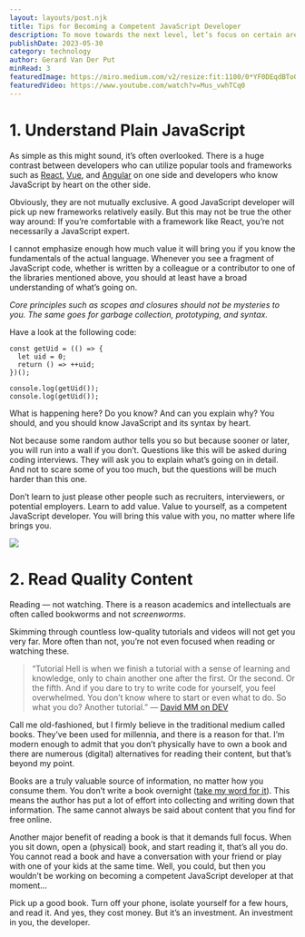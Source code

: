 ```yaml
---
layout: layouts/post.njk
title: Tips for Becoming a Competent JavaScript Developer
description: To move towards the next level, let’s focus on certain areas
publishDate: 2023-05-30
category: technology
author: Gerard Van Der Put
minRead: 3
featuredImage: https://miro.medium.com/v2/resize:fit:1100/0*YF0DEqdBTo0Xj7py
featuredVideo: https://www.youtube.com/watch?v=Mus_vwhTCq0
---
```


<!-- @format -->

# 1. Understand Plain JavaScript

As simple as this might sound, it’s often overlooked. There is a huge contrast between developers who can utilize popular tools and frameworks such as [React](https://reactjs.org/), [Vue](https://vuejs.org/), and [Angular](https://angularjs.org/) on one side and developers who know JavaScript by heart on the other side.

Obviously, they are not mutually exclusive. A good JavaScript developer will pick up new frameworks relatively easily. But this may not be true the other way around: If you’re comfortable with a framework like React, you’re not necessarily a JavaScript expert.

I cannot emphasize enough how much value it will bring you if you know the fundamentals of the actual language. Whenever you see a fragment of JavaScript code, whether is written by a colleague or a contributor to one of the libraries mentioned above, you should at least have a broad understanding of what’s going on.

_Core principles such as scopes and closures should not be mysteries to you. The same goes for garbage collection, prototyping, and syntax._

Have a look at the following code:

```
const getUid = (() => {
  let uid = 0;
  return () => ++uid;
})();

console.log(getUid());
console.log(getUid());
```

What is happening here? Do you know? And can you explain why? You should, and you should know JavaScript and its syntax by heart.

Not because some random author tells you so but because sooner or later, you will run into a wall if you don’t. Questions like this will be asked during coding interviews. They will ask you to explain what’s going on in detail. And not to scare some of you too much, but the questions will be much harder than this one.

Don’t learn to just please other people such as recruiters, interviewers, or potential employers. Learn to add value. Value to yourself, as a competent JavaScript developer. You will bring this value with you, no matter where life brings you.

![](https://miro.medium.com/v2/resize:fit:1100/0*eLtu4JGQK_dRMRZf)

# 2. Read Quality Content

Reading — not watching. There is a reason academics and intellectuals are often called bookworms and not *screenworms*.

Skimming through countless low-quality tutorials and videos will not get you very far. More often than not, you’re not even focused when reading or watching these.

> “Tutorial Hell is when we finish a tutorial with a sense of learning and knowledge, only to chain another one after the first. Or the second. Or the fifth. And if you dare to try to write code for yourself, you feel overwhelmed. You don’t know where to start or even what to do. So what you do? Another tutorial.” — [David MM on DEV](https://dev.to/davidmm1707/how-to-escape-from-tutorial-hell-and-never-come-back-bb6)

Call me old-fashioned, but I firmly believe in the traditional medium called books. They’ve been used for millennia, and there is a reason for that. I’m modern enough to admit that you don’t physically have to own a book and there are numerous (digital) alternatives for reading their content, but that’s beyond my point.

Books are a truly valuable source of information, no matter how you consume them. You don’t write a book overnight ([take my word for it](https://gerardvanderput.com/book)). This means the author has put a lot of effort into collecting and writing down that information. The same cannot always be said about content that you find for free online.

Another major benefit of reading a book is that it demands full focus. When you sit down, open a (physical) book, and start reading it, that’s all you do. You cannot read a book and have a conversation with your friend or play with one of your kids at the same time. Well, you could, but then you wouldn’t be working on becoming a competent JavaScript developer at that moment…

Pick up a good book. Turn off your phone, isolate yourself for a few hours, and read it. And yes, they cost money. But it’s an investment. An investment in you, the developer.
